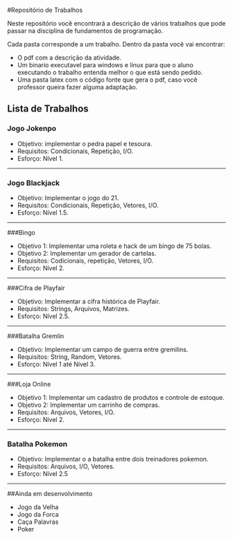 
#Repositório de Trabalhos

Neste repositório você encontrará a descrição de vários trabalhos que pode passar na disciplina de fundamentos de programação.

Cada pasta corresponde a um trabalho. Dentro da pasta você vai encontrar:

* O pdf com a descrição da atividade.
* Um binario executavel para windows e linux para que o aluno executando o trabalho entenda melhor o que está sendo pedido.
* Uma pasta latex com o código fonte que gera o pdf, caso você professor queira fazer alguma adaptação.

## Lista de Trabalhos

### Jogo Jokenpo

* Objetivo: implementar o pedra papel e tesoura.
* Requisitos:  Condicionais, Repetição, I/O.
* Esforço: Nível 1.

---
### Jogo Blackjack

* Objetivo: Implementar o jogo do 21.
* Requisitos: Condicionais, Repetição, Vetores, I/O.
* Esforço: Nível 1.5.

---
###Bingo
	
* Objetivo 1: Implementar uma roleta e hack de um bingo de 75 bolas. 
* Objetivo 2: Implementar um gerador de cartelas.
* Requisitos: Codicionais, repetição, Vetores, I/O.
* Esforço: Nível 2.

---
###Cifra de Playfair

* Objetivo: Implementar a cifra histórica de Playfair.
* Requisitos: Strings, Arquivos, Matrizes.
* Esforço: Nível 2.5.

---
###Batalha Gremlin
* Objetivo: Implementar um campo de guerra entre gremilins.
* Requisitos: String, Random, Vetores.
* Esforço: Nível 1 até Nível 3.

---
###Loja Online

* Objetivo 1: Implementar um cadastro de produtos e controle de estoque.
* Objetivo 2: Implementar um carrinho de compras.
* Requisitos: Arquivos, Vetores, I/O.
* Esforço: Nível 2.

---
### Batalha Pokemon

* Objetivo: Implementar o a batalha entre dois treinadores pokemon.
* Requisitos: Arquivos, I/O, Vetores.
* Esforço: Nível 2.5
---
##Ainda em desenvolvimento

* Jogo da Velha
* Jogo da Forca
* Caça Palavras
* Poker
















